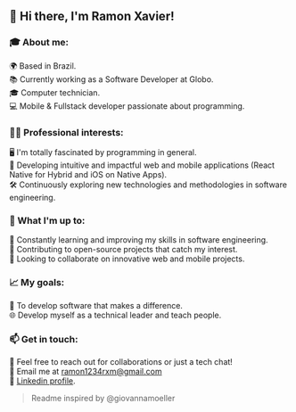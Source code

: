 ## 👋 Hi there, I'm Ramon Xavier!

### 🎓 About me:

🌍 Based in Brazil.<br/>
📚 Currently working as a Software Developer at Globo.<br/>
🎓 Computer technician.<br/>
💻 Mobile & Fullstack developer passionate about programming.<br/>
  
### 👩‍💻 Professional interests:

🖥️ I'm totally fascinated by programming in general.<br/>
📱 Developing intuitive and impactful web and mobile applications (React Native for Hybrid and iOS on Native Apps).<br/>
🛠️ Continuously exploring new technologies and methodologies in software engineering.<br/>

### 🌱 What I'm up to:

📖 Constantly learning and improving my skills in software engineering.<br/>
🔄 Contributing to open-source projects that catch my interest.<br/>
🤝 Looking to collaborate on innovative web and mobile projects.<br/>

### 📈 My goals:

🌟 To develop software that makes a difference.<br/>
🌐 Develop myself as a technical leader and teach people.<br/>

### 📫 Get in touch:

💬 Feel free to reach out for collaborations or just a tech chat!<br/>
📧 Email me at ramon1234rxm@gmail.com<br/>
🔗 [Linkedin profile](https://linkedin.com/in/ramonxm).<br/>


> Readme inspired by @giovannamoeller
